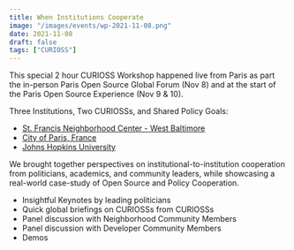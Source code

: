 ```yaml
---
title: When Institutions Cooperate
image: "/images/events/wp-2021-11-08.png"
date: 2021-11-08
draft: false
tags: ["CURIOSS"]
---
```


This special 2 hour CURIOSS Workshop happened live from Paris as part the in-person Paris Open Source Global Forum (Nov 8) and at the start of the Paris Open Source Experience (Nov 9 & 10).

Three Institutions, Two CURIOSSs, and Shared Policy Goals:
- [St. Francis Neighborhood Center - West Baltimore](https://www.stfranciscenter.org/)
- [City of Paris, France](https://opensource.paris.fr/ossparis/)
- [Johns Hopkins University](https://drcc.library.jhu.edu/open-source-programs-office/)

We brought together perspectives on institutional-to-institution cooperation from politicians, academics, and community leaders, while showcasing a real-world case-study of Open Source and Policy Cooperation.

- Insightful Keynotes by leading politicians
- Quick global briefings on CURIOSSs from CURIOSSs
- Panel discussion with Neighborhood Community Members
- Panel discussion with Developer Community Members
- Demos